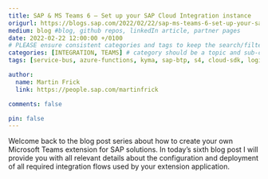 ```yaml
---
title: SAP & MS Teams 6 – Set up your SAP Cloud Integration instance
origurl: https://blogs.sap.com/2022/02/22/sap-ms-teams-6-set-up-your-sap-cloud-integration-instance/
medium: blog #blog, github repos, linkedIn article, partner pages
date: 2022-02-22 12:00:00 +/0100
# PLEASE ensure consistent categories and tags to keep the search/filtering meaningful!
categories: [INTEGRATION, TEAMS] # category should be a topic and sub-category primary product
tags: [service-bus, azure-functions, kyma, sap-btp, s4, cloud-sdk, logic-apps]     # TAG names should always be lowercase

author:
  name: Martin Frick
  link: https://people.sap.com/martinfrick

comments: false

pin: false
---
```

Welcome back to the blog post series about how to create your own Microsoft Teams extension for SAP solutions. In today’s sixth blog post I will provide you with all relevant details about the configuration and deployment of all required integration flows used by your extension application.
